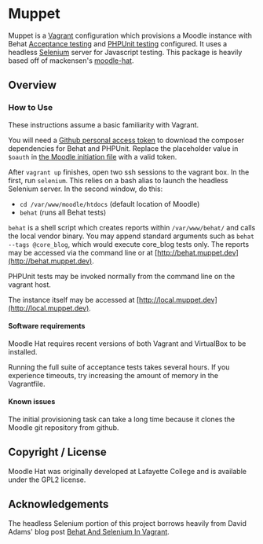 # Muppet

Muppet is a [Vagrant](http://vagrantup.com) configuration which provisions a Moodle instance with Behat [Acceptance testing](https://docs.moodle.org/dev/Acceptance_testing) and [PHPUnit testing](https://docs.moodle.org/dev/PHPUnit) configured. It uses a headless [Selenium](http://www.seleniumhq.org/) server for Javascript testing. This package is heavily based off of mackensen's [moodle-hat](https://github.com/mackensen/moodle-hat/).

## Overview

### How to Use

These instructions assume a basic familiarity with Vagrant.

You will need a [Github personal access token](https://help.github.com/articles/git-automation-with-oauth-tokens/) to download the composer dependencies for Behat and PHPUnit. Replace the placeholder value in `$oauth` in [the Moodle initiation file](puppet/modules/moodle/manifests/init.pp) with a valid token.

After `vagrant up` finishes, open two ssh sessions to the vagrant box. In the first, run `selenium`. This relies on a bash alias to launch the headless Selenium server. In the second window, do this:

- `cd /var/www/moodle/htdocs` (default location of Moodle)
- `behat` (runs all Behat tests)

`behat` is a shell script which creates reports within `/var/www/behat/` and calls the local vendor binary. You may append standard arguments such as `behat --tags @core_blog`, which would execute core_blog tests only. The reports may be accessed via the command line or at [http://behat.muppet.dev](http://behat.muppet.dev).

PHPUnit tests may be invoked normally from the command line on the vagrant host.

The instance itself may be accessed at [http://local.muppet.dev](http://local.muppet.dev).

#### Software requirements

Moodle Hat requires recent versions of both Vagrant and VirtualBox to be installed.

Running the full suite of acceptance tests takes several hours. If you experience timeouts, try increasing the amount of memory in the Vagrantfile.

#### Known issues

The initial provisioning task can take a long time because it clones the Moodle git repository from github.

## Copyright / License

Moodle Hat was originally developed at Lafayette College and is available under the GPL2 license.

## Acknowledgements

The headless Selenium portion of this project borrows heavily from David Adams' blog post [Behat And Selenium In Vagrant](http://programmingarehard.com/2014/03/17/behat-and-selenium-in-vagrant.html).
